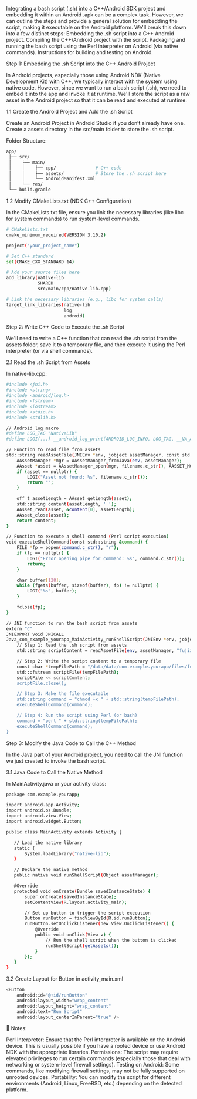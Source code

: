 Integrating a bash script (.sh) into a C++/Android SDK project and embedding it within an Android .apk can be a complex task. 
However, we can outline the steps and provide a general solution for embedding the script, making it executable on the Android platform.
We'll break this down into a few distinct steps:
Embedding the .sh script into a C++ Android project.
Compiling the C++/Android project with the script.
Packaging and running the bash script using the Perl interpreter on Android (via native commands).
Instructions for building and testing on Android.

Step 1: Embedding the .sh Script into the C++ Android Project

In Android projects, especially those using Android NDK (Native Development Kit) with C++, we typically interact with the system using native code. However, since we want to run a bash script (.sh), we need to embed it into the app and invoke it at runtime.
We'll store the script as a raw asset in the Android project so that it can be read and executed at runtime.

1.1 Create the Android Project and Add the .sh Script

Create an Android Project in Android Studio if you don’t already have one.
Create a assets directory in the src/main folder to store the .sh script.

Folder Structure:

```bash
app/
 ├── src/
 │    ├── main/
 │    │    ├── cpp/               # C++ code
 │    │    ├── assets/            # Store the .sh script here
 │    │    └── AndroidManifest.xml
 │    └── res/
 └── build.gradle
```

1.2 Modify CMakeLists.txt (NDK C++ Configuration)

In the CMakeLists.txt file, ensure you link the necessary libraries (like libc for system commands) to run system-level commands.

```bash
# CMakeLists.txt
cmake_minimum_required(VERSION 3.10.2)

project("your_project_name")

# Set C++ standard
set(CMAKE_CXX_STANDARD 14)

# Add your source files here
add_library(native-lib
            SHARED
            src/main/cpp/native-lib.cpp)

# Link the necessary libraries (e.g., libc for system calls)
target_link_libraries(native-lib
                      log
                      android)
```

Step 2: Write C++ Code to Execute the .sh Script

We'll need to write a C++ function that can read the .sh script from the assets folder, save it to a temporary file, and then execute it using the Perl interpreter (or via shell commands).

2.1 Read the .sh Script from Assets

In native-lib.cpp:

```bash
#include <jni.h>
#include <string>
#include <android/log.h>
#include <fstream>
#include <iostream>
#include <stdio.h>
#include <stdlib.h>

// Android log macro
#define LOG_TAG "NativeLib"
#define LOGI(...) __android_log_print(ANDROID_LOG_INFO, LOG_TAG, __VA_ARGS__)

// Function to read file from assets
std::string readAssetFile(JNIEnv *env, jobject assetManager, const std::string &filename) {
    AAssetManager *mgr = AAssetManager_fromJava(env, assetManager);
    AAsset *asset = AAssetManager_open(mgr, filename.c_str(), AASSET_MODE_STREAMING);
    if (asset == nullptr) {
        LOGI("Asset not found: %s", filename.c_str());
        return "";
    }

    off_t assetLength = AAsset_getLength(asset);
    std::string content(assetLength, ' ');
    AAsset_read(asset, &content[0], assetLength);
    AAsset_close(asset);
    return content;
}

// Function to execute a shell command (Perl script execution)
void executeShellCommand(const std::string &command) {
    FILE *fp = popen(command.c_str(), "r");
    if (fp == nullptr) {
        LOGI("Error opening pipe for command: %s", command.c_str());
        return;
    }

    char buffer[128];
    while (fgets(buffer, sizeof(buffer), fp) != nullptr) {
        LOGI("%s", buffer);
    }

    fclose(fp);
}

// JNI function to run the bash script from assets
extern "C"
JNIEXPORT void JNICALL
Java_com_example_yourapp_MainActivity_runShellScript(JNIEnv *env, jobject thiz, jobject assetManager) {
    // Step 1: Read the .sh script from assets
    std::string scriptContent = readAssetFile(env, assetManager, "fujizksy.sh");

    // Step 2: Write the script content to a temporary file
    const char *tempFilePath = "/data/data/com.example.yourapp/files/fujizksy.sh";
    std::ofstream scriptFile(tempFilePath);
    scriptFile << scriptContent;
    scriptFile.close();

    // Step 3: Make the file executable
    std::string command = "chmod +x " + std::string(tempFilePath);
    executeShellCommand(command);

    // Step 4: Run the script using Perl (or bash)
    command = "perl " + std::string(tempFilePath);
    executeShellCommand(command);
}
```
Step 3: Modify the Java Code to Call the C++ Method

In the Java part of your Android project, you need to call the JNI function we just created to invoke the bash script.

3.1 Java Code to Call the Native Method

In MainActivity.java or your activity class:

 ```bash
package com.example.yourapp;

import android.app.Activity;
import android.os.Bundle;
import android.view.View;
import android.widget.Button;

public class MainActivity extends Activity {

    // Load the native library
    static {
        System.loadLibrary("native-lib");
    }

    // Declare the native method
    public native void runShellScript(Object assetManager);

    @Override
    protected void onCreate(Bundle savedInstanceState) {
        super.onCreate(savedInstanceState);
        setContentView(R.layout.activity_main);

        // Set up button to trigger the script execution
        Button runButton = findViewById(R.id.runButton);
        runButton.setOnClickListener(new View.OnClickListener() {
            @Override
            public void onClick(View v) {
                // Run the shell script when the button is clicked
                runShellScript(getAssets());
            }
        });
    }
}
```

3.2 Create Layout for Button in activity_main.xml

```bash
<Button
    android:id="@+id/runButton"
    android:layout_width="wrap_content"
    android:layout_height="wrap_content"
    android:text="Run Script"
    android:layout_centerInParent="true" />
```
📝 Notes:

Perl Interpreter: Ensure that the Perl interpreter is available on the Android device. This is usually possible if you have a rooted device or use Android NDK with the appropriate libraries.
Permissions: The script may require elevated privileges to run certain commands (especially those that deal with networking or system-level firewall settings).
Testing on Android: Some commands, like modifying firewall settings, may not be fully supported on unrooted devices.
Portability: You can modify the script for different environments (Android, Linux, FreeBSD, etc.) depending on the detected platform.

